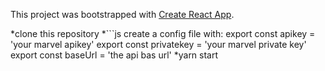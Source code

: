 This project was bootstrapped with [Create React App](https://github.com/facebookincubator/create-react-app).

*clone this repository
*```js
create a config file with:
export const apikey = 'your marvel apikey'
export const privatekey = 'your marvel private key'
export const baseUrl = 'the api bas url'
*yarn start